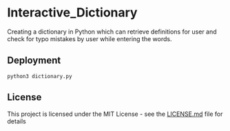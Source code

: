 # Interactive_Dictionary
Creating a dictionary in Python which can retrieve definitions for user and check for typo mistakes by user while entering the words.


## Deployment
```
python3 dictionary.py
```

## License

This project is licensed under the MIT License - see the [LICENSE.md](LICENSE.md) file for details
